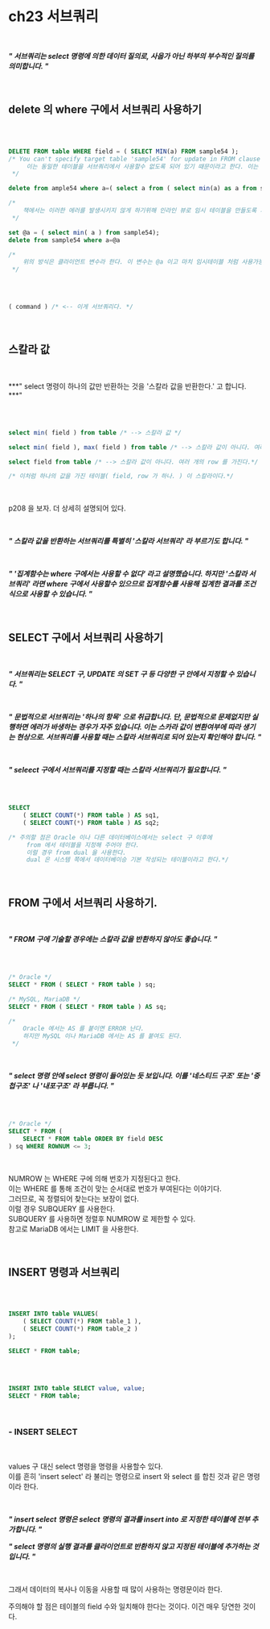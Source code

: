 # ch23 서브쿼리

<br />

>
***" 서브쿼리는 select 명령에 의한 데이터 질의로, 사웁가 아닌 하부의 부수적인 질의를 의미합니다. "***
>

<br />

## delete 의 where 구에서 서브쿼리 사용하기

<br />

```sql

DELETE FROM table WHERE field = ( SELECT MIN(a) FROM sample54 );
/* You can't specify target table 'sample54' for update in FROM clause 
	 이는 동일한 테이블을 서브쿼리에서 사용할수 없도록 되어 있기 때문이라고 한다. 이는 MySQL 과 MariaDB 에서 발생한다. 
 */

delete from ample54 where a=( select a from ( select min(a) as a from sample54 ) as x );

/*
	책에서는 이러한 에러를 발생시키지 않게 하기위해 인라인 뷰로 임시 테이블을 만들도록 처리하면 된다고 한다. 
 */

set @a = ( select min( a ) from sample54);
delete from sample54 where a=@a

/*
	위의 방식은 클라이언트 변수라 한다. 이 변수는 @a 이고 마치 임시테이블 처럼 사용가능하다. 
 */

```

<br />

```sql

( command ) /* <-- 이게 서브쿼리다. */

```

<br />

## 스칼라 값

<br />

>
***" select 명령이 하나의 값만 반환하는 것을 '스칼라 값을 반환한다.' 고 합니다. ***"
>

<br />

```sql

select min( field ) from table /* --> 스칼라 값 */

select min( field ), max( field ) from table /* --> 스칼라 값이 아니다. 여러 개의 field 를 가진다.*/

select field from table /* --> 스칼라 값이 아니다. 여러 개의 row 를 가진다.*/

/* 이처럼 하나의 값을 가진 테이블( field, row 가 하나. ) 이 스칼라이다.*/

```

<br />

p208 을 보자. 더 상세히 설명되어 있다.

<br />

>
***" 스칼라 값을 반환하는 서브쿼리를 특별히 '스칼라 서브쿼리' 라 부르기도 합니다. "***
>

<br />

>
***" '집계함수는 where 구에서는 사용할 수 없다' 라고 설명했습니다. 하지만 '스칼라 서브쿼리' 라면 where 구에서 사용할수 있으므로 집계함수를 사용해 집계한 결과를 조건식으로 사용할 수 있습니다. "***
>

<br />

## SELECT 구에서 서브쿼리 사용하기

<br />

>
***" 서브쿼리는 SELECT 구, UPDATE 의 SET 구 등 다양한 구 안에서 지정할 수 있습니다. "***
>

<br />

>
***" 문법적으로 서브쿼리는 '하나의 항목' 으로 취급합니다. 단, 문법적으로 문제없지만 실행하면 에러가 바생하는 경우가 자주 있습니다. 이는 스카라 값이 변환여부에 따라 생기는 현상으로. 서브쿼리를 사용할 때는 스칼라 서브쿼리로 되어 있는지 확인해야 합니다. "***
>

<br />

>
***" seleect 구에서 서브쿼리를 지정할 때는 스칼라 서브쿼리가 필요합니다. "***
>

<br />

```sql

SELECT
	( SELECT COUNT(*) FROM table ) AS sq1,
	( SELECT COUNT(*) FROM table ) AS sq2;

/* 주의할 점은 Oracle 이나 다른 데이터베이스에서는 select 구 이후에    
	 from 에서 테이블을 지정해 주어야 한다.   
	 이럴 경우 from dual 을 사용한다.    
	 dual 은 시스템 쪽에서 데이터베이승 기본 작성되는 테이블이라고 한다.*/

```

<br />

## FROM 구에서 서브쿼리 사용하기.

<br />

>
***" FROM 구에 기술할 경우에는 스칼라 값을 반환하지 않아도 좋습니다. "***
>

<br />

```sql

/* Oracle */
SELECT * FROM ( SELECT * FROM table ) sq;

/* MySQL, MariaDB */
SELECT * FROM ( SELECT * FROM table ) AS sq;

/*
 	Oracle 에서는 AS 를 붙이면 ERROR 난다. 
	하지만 MySQL 이나 MariaDB 에서는 AS 를 붙여도 된다.
 */
```

<br />

>
***" select 명령 안에 select 명령이 들어있는 듯 보입니다. 이를 '네스티드 구조' 또는 '중첩구조' 나  '내포구조' 라 부릅니다. "***
>

<br />

```sql

/* Oracle */
SELECT * FROM ( 
	SELECT * FROM table ORDER BY field DESC 
) sq WHERE ROWNUM <= 3;

```

<br />

>
NUMROW 는 WHERE 구에 의해 번호가 지정된다고 한다.   
이는 WHERE 를 통해 조건이 맞는 순서대로 번호가 부여된다는 이야기다.   
그러므로, 꼭 정렬되어 찾는다는 보장이 없다.   
이럴 경우 SUBQUERY 를 사용한다.   
SUBQUERY 를 사용하면 정렬후 NUMROW 로 제한할 수 있다.   
참고로 MariaDB 에서는 LIMIT 을 사용한다.   
>

<br />

## INSERT 명령과 서브쿼리

<br />

```sql

INSERT INTO table VALUES(
	( SELECT COUNT(*) FROM table_1 ),
	( SELECT COUNT(*) FROM table_2 )
);

SELECT * FROM table;

```

<br />

```sql

INSERT INTO table SELECT value, value;
SELECT * FROM table;

```
<br />

### - INSERT SELECT 

<br />

values 구 대신 select 명령을 명령을 사용할수 있다.   
이를 흔히 'insert select' 라 불리는 명령으로 insert 와 select 를 합친 것과 같은 명령이라 한다.   

<br />

>
***" insert select 명령은 select 명령의 결과를 insert into 로 지정한 테이블에 전부 추가합니다. "***
>

>
***" select 명령의 실행 결과를 클라이언트로 반환하지 않고 지정된 테이블에 추가하는 것입니다.  "***
>
<br />

그래서 데이터의 복사나 이동을 사용할 때 많이 사용하는 명령문이라 한다.
   
주의해야 할 점은 테이블의 field 수와 일치해야 한다는 것이다. 이건 매우 당연한 것이다.

